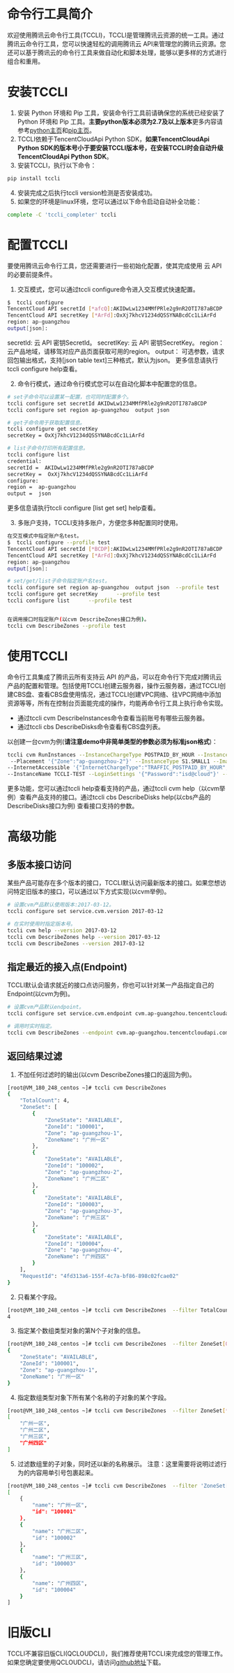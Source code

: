 # 命令行工具简介
欢迎使用腾讯云命令行工具(TCCLI)，TCCLI是管理腾讯云资源的统一工具。通过腾讯云命令行工具，您可以快速轻松的调用腾讯云 API来管理您的腾讯云资源。您还可以基于腾讯云的命令行工具来做自动化和脚本处理，能够以更多样的方式进行组合和重用。
# 安装TCCLI
1. 安装 Python 环境和 Pip 工具，安装命令行工具前请确保您的系统已经安装了 Python 环境和 Pip 工具。**主要python版本必须为2.7及以上版本**更多内容请参考[python主页](https://www.python.org/)和[pip主页](https://pypi.org/project/pip/)。
2. TCCLI依赖于TencentCloudApi Python SDK，**如果TencentCloudApi Python SDK的版本号小于要安装TCCLI版本号，在安装TCCLI时会自动升级TencentCloudApi Python SDK**。
3. 安装TCCLI，执行以下命令：
```bash
pip install tccli
```
4. 安装完成之后执行tccli version检测是否安装成功。
5. 如果您的环境是linux环境，您可以通过以下命令启动自动补全功能：
```bash
complete -C 'tccli_completer' tccli
```

# 配置TCCLI
要使用腾讯云命令行工具，您还需要进行一些初始化配置，使其完成使用 云 API的必要前提条件。
1. 交互模式，您可以通过tccli configure命令进入交互模式快速配置。

```bash
$  tccli configure
TencentCloud API secretId [*afcQ]:AKIDwLw1234MMfPRle2g9nR2OTI787aBCDP
TencentCloud API secretKey [*ArFd]:OxXj7khcV1234dQSSYNABcdCc1LiArFd
region: ap-guangzhou
output[json]:
```
secretId: 云 API 密钥SecretId。
secretIKey: 云 API 密钥SecretKey。
region： 云产品地域，请移驾对应产品页面获取可用的region。
output： 可选参数，请求回包输出格式，支持[json table text]三种格式，默认为json。
更多信息请执行tccli configure help查看。

2. 命令行模式，通过命令行模式您可以在自动化脚本中配置您的信息。
```bash
# set子命令可以设置某一配置，也可同时配置多个。
tccli configure set secretId AKIDwLw1234MMfPRle2g9nR2OTI787aBCDP
tccli configure set region ap-guangzhou  output json

# get子命令用于获取配置信息。
tccli configure get secretKey
secretKey = OxXj7khcV1234dQSSYNABcdCc1LiArFd

# list子命令打印所有配置信息。
tccli configure list
credential:
secretId =  AKIDwLw1234MMfPRle2g9nR2OTI787aBCDP
secretKey =  OxXj7khcV1234dQSSYNABcdCc1LiArFd
configure:
region =  ap-guangzhou
output =  json
```
更多信息请执行tccli configure [list get set] help查看。

3. 多账户支持，TCCLI支持多账户，方便您多种配置同时使用。
```bash
在交互模式中指定账户名test。
$  tccli configure --profile test
TencentCloud API secretId [*BCDP]:AKIDwLw1234MMfPRle2g9nR2OTI787aBCDP
TencentCloud API secretKey [*ArFd]:OxXj7khcV1234dQSSYNABcdCc1LiArFd
region: ap-guangzhou
output[json]:

# set/get/list子命令指定账户名test。
tccli configure set region ap-guangzhou  output json  --profile test
tccli configure get secretKey      --profile test
tccli configure list      --profile test


在调用接口时指定账户(以cvm DescribeZones接口为例)。
tccli cvm DescribeZones --profile test
```


# 使用TCCLI
命令行工具集成了腾讯云所有支持云 API 的产品，可以在命令行下完成对腾讯云产品的配置和管理。包括使用TCCLI创建云服务器，操作云服务器，通过TCCLI创建CBS盘、查看CBS盘使用情况，通过TCCLI创建VPC网络、往VPC网络中添加资源等等，所有在控制台页面能完成的操作，均能再命令行工具上执行命令实现。
* 通过tccli cvm DescribeInstances命令查看当前账号有哪些云服务器。
* 通过tccli cbs DescribeDisks命令查看有CBS盘列表。

以创建一台cvm为例(**请注意demo中非简单类型的参数必须为标准json格式**)：
```bash
tccli cvm RunInstances --InstanceChargeType POSTPAID_BY_HOUR --InstanceChargePrepaid '{"Period":1,"RenewFlag":"DISABLE_NOTIFY_AND_MANUAL_RENEW"}'
 --Placement '{"Zone":"ap-guangzhou-2"}' --InstanceType S1.SMALL1 --ImageId img-8toqc6s3 --SystemDisk '{"DiskType":"CLOUD_BASIC", "DiskSize":50}'
--InternetAccessible '{"InternetChargeType":"TRAFFIC_POSTPAID_BY_HOUR","InternetMaxBandwidthOut":10,"PublicIpAssigned":true}' --InstanceCount 1
--InstanceName TCCLI-TEST --LoginSettings '{"Password":"isd@cloud"}' --SecurityGroupIds '["sg-0rszg2vb"]' --HostName TCCLI-HOST-NAME1
```
更多功能，您可以通过tccli help查看支持的产品，通过tccli cvm help（以cvm举例）查看产品支持的接口。通过tccli cbs DescribeDisks help(以cbs产品的DescribeDisks接口为例) 查看接口支持的参数。

# 高级功能
## 多版本接口访问
某些产品可能存在多个版本的接口，TCCLI默认访问最新版本的接口。如果您想访问特定旧版本的接口，可以通过以下方式实现(以cvm举例)。
```bash
# 设置cvm产品默认使用版本:2017-03-12。
tccli configure set service.cvm.version 2017-03-12

# 在实时使用时指定版本号。
tccli cvm help --version 2017-03-12
tccli cvm DescribeZones help --version 2017-03-12
tccli cvm DescribeZones --version 2017-03-12
```
## 指定最近的接入点(Endpoint)
TCCLI默认会请求就近的接口点访问服务，你也可以针对某一产品指定自己的Endpoint(以cvm为例)。
```bash
# 设置cvm产品默认endpoint。
tccli configure set service.cvm.endpoint cvm.ap-guangzhou.tencentcloudapi.com

# 调用时实时指定。
tccli cvm DescribeZones --endpoint cvm.ap-guangzhou.tencentcloudapi.com
```
## 返回结果过滤
1. 不加任何过滤时的输出(以cvm DescribeZones接口的返回为例)。
```bash
[root@VM_180_248_centos ~]# tccli cvm DescribeZones
{
    "TotalCount": 4,
    "ZoneSet": [
        {
            "ZoneState": "AVAILABLE",
            "ZoneId": "100001",
            "Zone": "ap-guangzhou-1",
            "ZoneName": "广州一区"
        },
        {
            "ZoneState": "AVAILABLE",
            "ZoneId": "100002",
            "Zone": "ap-guangzhou-2",
            "ZoneName": "广州二区"
        },
        {
            "ZoneState": "AVAILABLE",
            "ZoneId": "100003",
            "Zone": "ap-guangzhou-3",
            "ZoneName": "广州三区"
        },
        {
            "ZoneState": "AVAILABLE",
            "ZoneId": "100004",
            "Zone": "ap-guangzhou-4",
            "ZoneName": "广州四区"
        }
    ],
    "RequestId": "4fd313a6-155f-4c7a-bf86-898c02fcae02"
}
```
2. 只看某个字段。
```bash
[root@VM_180_248_centos ~]# tccli cvm DescribeZones  --filter TotalCount
4
```
3. 指定某个数组类型对象的第N个子对象的信息。
```bash
[root@VM_180_248_centos ~]# tccli cvm DescribeZones  --filter ZoneSet[0]
{
    "ZoneState": "AVAILABLE",
    "ZoneId": "100001",
    "Zone": "ap-guangzhou-1",
    "ZoneName": "广州一区"
}
```
4. 指定数组类型对象下所有某个名称的子对象的某个字段。
```bash
[root@VM_180_248_centos ~]# tccli cvm DescribeZones  --filter ZoneSet[*].ZoneName
[
    "广州一区",
    "广州二区",
    "广州三区",
    "广州四区"
]
```
5. 过滤数组里的子对象，同时还以新的名称展示。
注意：这里需要将说明过滤行为的内容用单引号包裹起来。
```bash
[root@VM_180_248_centos ~]# tccli cvm DescribeZones  --filter 'ZoneSet[*].{name:ZoneName, id:ZoneId}'
[
    {
        "name": "广州一区",
        "id": "100001"
    },
    {
        "name": "广州二区",
        "id": "100002"
    },
    {
        "name": "广州三区",
        "id": "100003"
    },
    {
        "name": "广州四区",
        "id": "100004"
    }
]
```

# 旧版CLI
TCCLI不兼容旧版CLI(QCLOUDCLI)，我们推荐使用TCCLI来完成您的管理工作。
如果您确定要使用QCLOUDCLI，请访问[github地址](https://github.com/QcloudApi/qcloudcli)下载。